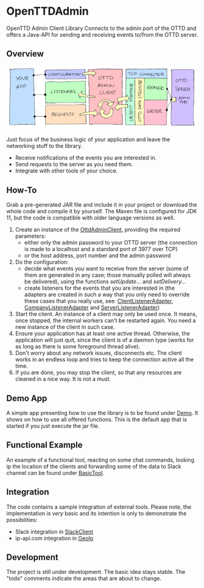 # OpenTTDAdmin
OpenTTD Admin Client Library
Connects to the admin port of the OTTD and offers a Java-API for sending and receiving events to/from the OTTD server.

Overview
--------

![Architecture](doc/drawing.png)

Just focus of the business logic of your application and leave the networking stuff to the library.
- Receive notifications of the events you are interested in.
- Send requests to the server as you need them.
- Integrate with other tools of your choice.

How-To
------

Grab a pre-generated JAR file and include it in your project or download the whole code and compile it by yourself.
The Maven file is configured for JDK 11, but the code is compatible with older language versions as well.

1. Create an instance of the [OttdAdminClient](src/main/java/de/miltschek/openttdadmin/OttdAdminClient.java), providing the required parameters:
    - either only the admin password to your OTTD server (the connection is made to a localhost and a standard port of 3977 over TCP)
    - or the host address, port number and the admin password
1. Do the configuration:
    - decide what events you want to receive from the server (some of them are generated in any case; those manually polled will always be delivered), using the functions *setUpdate...* and *setDelivery...*
    - create listeners for the events that you are interested in (the adapters are created in such a way that you only need to override these cases that you really use, see: [ClientListenerAdapter](src/main/java/de/miltschek/openttdadmin/data/ClientListenerAdapter.java), [CompanyListenerAdapter](src/main/java/de/miltschek/openttdadmin/data/CompanyListenerAdapter.java) and [ServerListenerAdapter](src/main/java/de/miltschek/openttdadmin/data/ServerListenerAdapter.java))
1. Start the client. An instance of a client may only be used once. It means, once stopped, the internal workers can't be restarted again. You need a new instance of the client in such case.
1. Ensure your application has at least one active thread. Otherwise, the application will just quit, since the client is of a daemon type (works for as long as there is some foreground thread alive).
1. Don't worry about any network issues, disconnects etc. The client works in an endless loop and tries to keep the connection active all the time.
1. If you are done, you may stop the client, so that any resources are cleaned in a nice way. It is not a must.

Demo App
--------
A simple app presenting how to use the library is to be found under [Demo](src/main/java/de/miltschek/openttdadmin/Demo.java). It shows on how to use all offered functions.
This is the default app that is started if you just execute the jar file.

Functional Example
------------------
An example of a functional tool, reacting on some chat commands, looking ip the location of the clients and forwarding some of the data to Slack channel can be found under [BasicTool](src/main/java/de/miltschek/openttdadmin/BasicTool.java).

Integration
-----------
The code contains a sample integration of external tools. Please note, the implementation is *very* basic and its intention is only to demonstrate the possibilities:
- Slack integration in [SlackClient](src/main/java/de/miltschek/openttdadmin/integration/SlackClient.java)
- ip-api.com integration in [GeoIp](src/main/java/de/miltschek/openttdadmin/integration/GeoIp.java)

Development
-----------
The project is still under development. The basic idea stays stable. The "todo" comments indicate the areas that are about to change.

